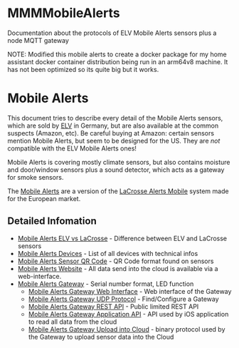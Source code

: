 # MMMMobileAlerts

Documentation about the protocols of ELV Mobile Alerts sensors plus a node MQTT gateway

NOTE:
Modified this mobile alerts to create a docker package for my home assistant docker container distribution being run in an arm64v8 machine.
It has not been optimized so its quite big but it works.

# Mobile Alerts

This document tries to describe every detail of the Mobile Alerts sensors, which are sold by [ELV](https://www.elv.de/ip-wettersensoren-system.html) in Germany, but are also available at the common suspects (Amazon, etc). Be careful buying at Amazon: certain sensors mention Mobile Alerts, but seem to be designed for the US. They are _not_ compatible with the ELV Mobile Alerts ones!

Mobile Alerts is covering mostly climate sensors, but also contains moisture and door/window sensors plus a sound detector, which acts as a gateway for smoke sensors.

The [Mobile Alerts](http://www.mobile-alerts.eu) are a version of the [LaCrosse Alerts Mobile](http://www.lacrossetechnology.com/alerts/) system made for the European market.

## Detailed Infomation

- [Mobile Alerts ELV vs LaCrosse](MobileAlertsELVvsLaCrosse.markdown) - Difference between ELV and LaCrosse sensors
- [Mobile Alerts Devices](MobileAlertsDevices.markdown) - List of all devices with technical infos
- [Mobile Alerts Sensor QR Code](MobileAlertsSensorQRCode.markdown) - QR Code format found on sensors
- [Mobile Alerts Website](MobileAlertsGatewayWebsite.markdown) - All data send into the cloud is available via a web-interface.
- [Mobile Alerts Gateway](MobileAlertsGateway.markdown) - Serial number format, LED function
  * [Mobile Alerts Gateway Web Interface](MobileAlertsGatewayWebInterface.markdown) - Web interface of the Gateway
  * [Mobile Alerts Gateway UDP Protocol](MobileAlertsGatewayUDPInterface.markdown) - Find/Configure a Gateway
  * [Mobile Alerts Gateway REST API](MobileAlertsGatewayRESTAPI.markdown) - Public limited REST API
  * [Mobile Alerts Gateway Application API](MobileAlertsGatewayApplicationAPI.markdown) - API used by iOS application to read all data from the cloud
  * [Mobile Alerts Gateway Upload into Cloud](MobileAlertsGatewayBinaryUpload.markdown) - binary protocol used by the Gateway to upload sensor data into the Cloud
